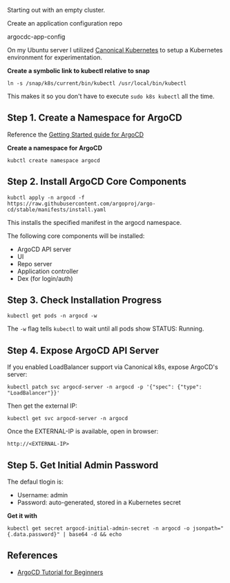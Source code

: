 Starting out with an empty cluster.

Create an application configuration repo

argocdc-app-config

On my Ubuntu server I utilized [Canonical Kubernetes](https://ubuntu.com/kubernetes) to setup a Kubernetes environment for experimentation.

**Create a symbolic link to kubectl relative to snap**

```shell
ln -s /snap/k8s/current/bin/kubectl /usr/local/bin/kubectl
```

This makes it so you don't have to execute `sudo k8s kubectl` all the time.

## Step 1. Create a Namespace for ArgoCD

Reference the [Getting Started guide for ArgoCD](https://argo-cd.readthedocs.io/en/stable/getting_started/)

**Create a namespace for ArgoCD**

```shell
kubctl create namespace argocd
```

## Step 2. Install ArgoCD Core Components

```shell
kubctl apply -n argocd -f https://raw.githubusercontent.com/argoproj/argo-cd/stable/manifests/install.yaml
```

This installs the specified manifest in the argocd namespace.

The following core components will be installed:

- ArgoCD API server
- UI
- Repo server
- Application controller
- Dex (for login/auth)


## Step 3. Check Installation Progress

```shell
kubectl get pods -n argocd -w
```

The `-w` flag tells `kubectl` to wait until all pods show STATUS: Running.

## Step 4. Expose ArgoCD API Server

If you enabled LoadBalancer support via Canonical k8s, expose ArgoCD's server:

```shell
kubectl patch svc argocd-server -n argocd -p '{"spec": {"type": "LoadBalancer"}}'
```

Then get the external IP:

```shell
kubectl get svc argocd-server -n argocd
```

Once the EXTERNAL-IP is available, open in browser:

```plaintext
http://<EXTERNAL-IP>
```

## Step 5. Get Initial Admin Password

The defaul tlogin is:

- Username: admin
- Password: auto-generated, stored in a Kubernetes secret

**Get it with**

```shell
kubectl get secret argocd-initial-admin-secret -n argocd -o jsonpath="{.data.password}" | base64 -d && echo
```

## References

- [ArgoCD Tutorial for Beginners](https://www.youtube.com/watch?v=MeU5_k9ssrs)

